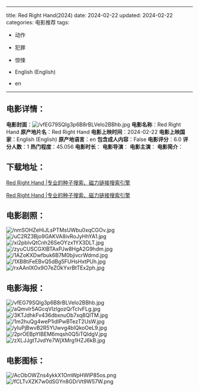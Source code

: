
---
title: Red Right Hand(2024)
date: 2024-02-22
updated: 2024-02-22
categories: 电影推荐
tags:
- 动作
- 犯罪
- 惊悚

- English (English)
- en
---


> 

## **电影详情**：

**电影封面**：<img src="https://image.tmdb.org/t/p/w200/vfEG79SQIg3p6B8rBLVeIo2BBhb.jpg" alt="/vfEG79SQIg3p6B8rBLVeIo2BBhb.jpg" title="/vfEG79SQIg3p6B8rBLVeIo2BBhb.jpg">
**电影名称**：Red Right Hand
**原产地片名**：Red Right Hand
**电影上映时间**：2024-02-22
**电影上映国家**：English (English)
**原产地语言**：en
**包含成人内容**：False
**电影评分**：6.0
**评分人数**：1
**热门程度**：45.056
**电影时长**：
**电影导演**：
**电影主演**：
**电影简介**：

## **下载地址**：
[Red Right Hand |专业的种子搜索、磁力链接搜索引擎](https://movie.amd794.com:2083/?search=Red%20Right%20Hand&ordering=&mode=match_phrase&page_size=10&page=1)

[Red Right Hand |专业的种子搜索、磁力链接搜索引擎](https://movie.amd794.com:2083/?search=Red%20Right%20Hand&ordering=&mode=match_phrase&page_size=10&page=1)
 

## **电影剧照**：
<img src="https://image.tmdb.org/t/p/original/nmSOHZeHiJLsPTMsUWbu0xqCGOv.jpg" alt="/nmSOHZeHiJLsPTMsUWbu0xqCGOv.jpg" title="/nmSOHZeHiJLsPTMsUWbu0xqCGOv.jpg"><img src="https://image.tmdb.org/t/p/original/uC2RZ3Bjo9GAKVA8ivRoJyHhYA1.jpg" alt="/uC2RZ3Bjo9GAKVA8ivRoJyHhYA1.jpg" title="/uC2RZ3Bjo9GAKVA8ivRoJyHhYA1.jpg"><img src="https://image.tmdb.org/t/p/original/xi2pblvQtCnh26SeOYzx1YX3DLT.jpg" alt="/xi2pblvQtCnh26SeOYzx1YX3DLT.jpg" title="/xi2pblvQtCnh26SeOYzx1YX3DLT.jpg"><img src="https://image.tmdb.org/t/p/original/zyuCUSCGXlBTAxPJw8HgA2G9hdm.jpg" alt="/zyuCUSCGXlBTAxPJw8HgA2G9hdm.jpg" title="/zyuCUSCGXlBTAxPJw8HgA2G9hdm.jpg"><img src="https://image.tmdb.org/t/p/original/1AZoKXDwfbuk6B7M0bjivcrWdmd.jpg" alt="/1AZoKXDwfbuk6B7M0bjivcrWdmd.jpg" title="/1AZoKXDwfbuk6B7M0bjivcrWdmd.jpg"><img src="https://image.tmdb.org/t/p/original/1XB8tiFeEBvQ5dBg5FUHsHxtPUh.jpg" alt="/1XB8tiFeEBvQ5dBg5FUHsHxtPUh.jpg" title="/1XB8tiFeEBvQ5dBg5FUHsHxtPUh.jpg"><img src="https://image.tmdb.org/t/p/original/rxAAnlXOx9O7eZOkYxrBtTEx2ph.jpg" alt="/rxAAnlXOx9O7eZOkYxrBtTEx2ph.jpg" title="/rxAAnlXOx9O7eZOkYxrBtTEx2ph.jpg">

## **电影海报**：
<img src="https://image.tmdb.org/t/p/original/vfEG79SQIg3p6B8rBLVeIo2BBhb.jpg" alt="/vfEG79SQIg3p6B8rBLVeIo2BBhb.jpg" title="/vfEG79SQIg3p6B8rBLVeIo2BBhb.jpg"><img src="https://image.tmdb.org/t/p/original/aQmvIr5AGcqVIzlgozQrTcIvFLg.jpg" alt="/aQmvIr5AGcqVIzlgozQrTcIvFLg.jpg" title="/aQmvIr5AGcqVIzlgozQrTcIvFLg.jpg"><img src="https://image.tmdb.org/t/p/original/3KTJdhkFv436dbxnuOb7xq8QlTM.jpg" alt="/3KTJdhkFv436dbxnuOb7xq8QlTM.jpg" title="/3KTJdhkFv436dbxnuOb7xq8QlTM.jpg"><img src="https://image.tmdb.org/t/p/original/1m2huQg4weP1idlPwBTezT2UsW.jpg" alt="/1m2huQg4weP1idlPwBTezT2UsW.jpg" title="/1m2huQg4weP1idlPwBTezT2UsW.jpg"><img src="https://image.tmdb.org/t/p/original/yIuPjBwvB2R5YUwvg4bIQkoOeL9.jpg" alt="/yIuPjBwvB2R5YUwvg4bIQkoOeL9.jpg" title="/yIuPjBwvB2R5YUwvg4bIQkoOeL9.jpg"><img src="https://image.tmdb.org/t/p/original/2prOEBpYIBEM6mqsh0Q5iTQldgV.jpg" alt="/2prOEBpYIBEM6mqsh0Q5iTQldgV.jpg" title="/2prOEBpYIBEM6mqsh0Q5iTQldgV.jpg"><img src="https://image.tmdb.org/t/p/original/zXLJJgtTJvdYe7WjXMrg1HZJ6kB.jpg" alt="/zXLJJgtTJvdYe7WjXMrg1HZJ6kB.jpg" title="/zXLJJgtTJvdYe7WjXMrg1HZJ6kB.jpg">

## **电影图标**：
<img src="https://image.tmdb.org/t/p/original/AcObOWZns4ykkX1OmWpHWIP85os.png" alt="/AcObOWZns4ykkX1OmWpHWIP85os.png" title="/AcObOWZns4ykkX1OmWpHWIP85os.png"><img src="https://image.tmdb.org/t/p/original/fCLTvXZK7w0dSGYn8GDrVt9W57W.png" alt="/fCLTvXZK7w0dSGYn8GDrVt9W57W.png" title="/fCLTvXZK7w0dSGYn8GDrVt9W57W.png">
